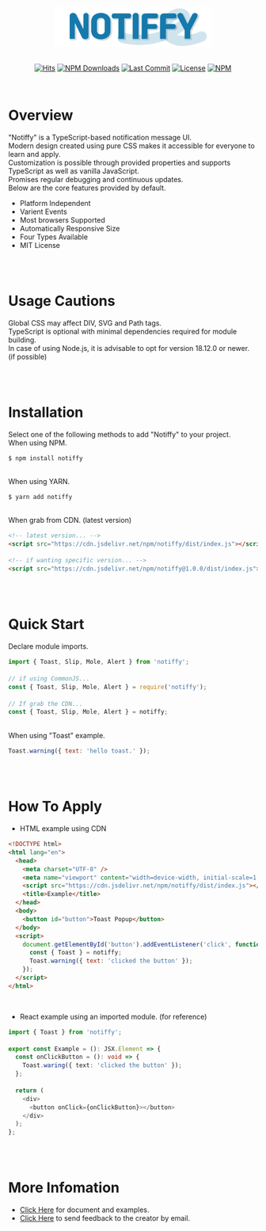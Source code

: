 <div align="center">
<img src="logo_color.png" width="320px" />

<br />
<br />

[![Hits](https://hits.seeyoufarm.com/api/count/incr/badge.svg?url=https%3A%2F%2Fgithub.com%2Fdevcheeze%2Fnotiffy&count_bg=%231679AB&title_bg=%23555555&icon=github.svg&icon_color=%23FFFFFF&title=Hits&edge_flat=false)](https://github.com/frog2am/test) [![NPM Downloads](https://img.shields.io/npm/dt/swiper.svg?style=flat&label=NPM Download)]() [![Last Commit](https://img.shields.io/github/last-commit/frog2am/test.svg?style=flat&label=Last Commit)]() [![License](https://img.shields.io/npm/l/idm-ipex-ui.svg?style=flat&label=License)]()
[![NPM](https://nodei.co/npm/swiper.png?downloads=true)](https://www.npmjs.com/package/notiffy)

</div>

<br />

# Overview

"Notiffy" is a TypeScript-based notification message UI.
<br />
Modern design created using pure CSS makes it accessible for everyone to learn and apply.
<br />
Customization is possible through provided properties and supports TypeScript as well as vanilla JavaScript.
<br />
Promises regular debugging and continuous updates.
<br />
Below are the core features provided by default.
<br />

- Platform Independent
- Varient Events
- Most browsers Supported
- Automatically Responsive Size
- Four Types Available
- MIT License

<br />
<br />

# Usage Cautions

Global CSS may affect DIV, SVG and Path tags.
<br />
TypeScript is optional with minimal dependencies required for module building.
<br />
In case of using Node.js, it is advisable to opt for version 18.12.0 or newer. (if possible)

<br />
<br />

# Installation

Select one of the following methods to add "Notiffy" to your project.
<br />
When using NPM.
<br />

```shell
$ npm install notiffy
```

<br />
When using YARN.
<br />

```shell
$ yarn add notiffy
```

<br />
When grab from CDN. (latest version)
<br />

```html
<!-- latest version... -->
<script src="https://cdn.jsdelivr.net/npm/notiffy/dist/index.js"></script>

<!-- if wanting specific version... -->
<script src="https://cdn.jsdelivr.net/npm/notiffy@1.0.0/dist/index.js"></script>
```

<br />
<br />

# Quick Start

Declare module imports.
<br />

```javascript
import { Toast, Slip, Mole, Alert } from 'notiffy';

// if using CommonJS...
const { Toast, Slip, Mole, Alert } = require('notiffy');

// If grab the CDN...
const { Toast, Slip, Mole, Alert } = notiffy;
```

<br />
When using "Toast" example.
<br />

```javascript
Toast.warning({ text: 'hello toast.' });
```

<br />
<br />

# How To Apply

- HTML example using CDN

```html
<!DOCTYPE html>
<html lang="en">
  <head>
    <meta charset="UTF-8" />
    <meta name="viewport" content="width=device-width, initial-scale=1.0" />
    <script src="https://cdn.jsdelivr.net/npm/notiffy/dist/index.js"></script>
    <title>Example</title>
  </head>
  <body>
    <button id="button">Toast Popup</button>
  </body>
  <script>
    document.getElementById('button').addEventListener('click', function () {
      const { Toast } = notiffy;
      Toast.warning({ text: 'clicked the button' });
    });
  </script>
</html>
```

<br />

- React example using an imported module. (for reference)

```typescript
import { Toast } from 'notiffy';

export const Example = (): JSX.Element => {
  const onClickButton = (): void => {
    Toast.waring({ text: 'clicked the button' });
  };

  return (
    <div>
      <button onClick={onClickButton}></button>
    </div>
  );
};
```

<br />
<br />

# More Infomation

- [Click Here](https://devcheeze.github.io/notiffy/) for document and examples.
- [Click Here](mailto:devcheeze@icloud.com) to send feedback to the creator by email.
